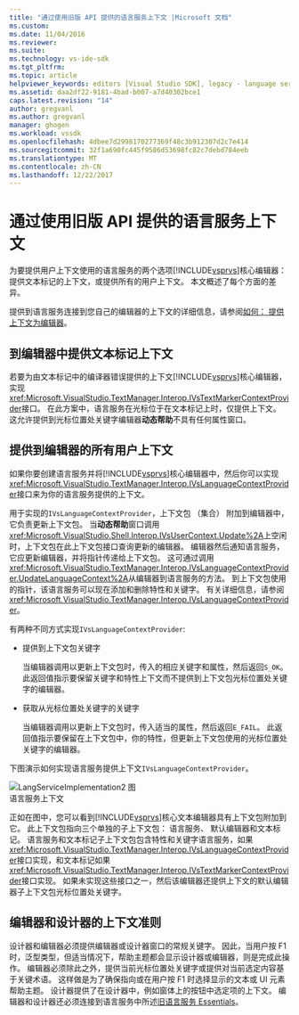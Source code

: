 ```yaml
---
title: "通过使用旧版 API 提供的语言服务上下文 |Microsoft 文档"
ms.custom: 
ms.date: 11/04/2016
ms.reviewer: 
ms.suite: 
ms.technology: vs-ide-sdk
ms.tgt_pltfrm: 
ms.topic: article
helpviewer_keywords: editors [Visual Studio SDK], legacy - language service context
ms.assetid: daa2df22-9181-4bad-b007-a7d40302bce1
caps.latest.revision: "14"
author: gregvanl
ms.author: gregvanl
manager: ghogen
ms.workload: vssdk
ms.openlocfilehash: 4dbee7d2998170277369f48c3b912307d2c7e414
ms.sourcegitcommit: 32f1a690fc445f9586d53698fc82c7debd784eeb
ms.translationtype: MT
ms.contentlocale: zh-CN
ms.lasthandoff: 12/22/2017
---
```

# <a name="providing-a-language-service-context-by-using-the-legacy-api"></a>通过使用旧版 API 提供的语言服务上下文
为要提供用户上下文使用的语言服务的两个选项[!INCLUDE[vsprvs](../code-quality/includes/vsprvs_md.md)]核心编辑器： 提供文本标记的上下文，或提供所有的用户上下文。 本文概述了每个方面的差异。  
  
 提供到语言服务连接到您自己的编辑器的上下文的详细信息，请参阅[如何： 提供上下文为编辑器](../extensibility/how-to-provide-context-for-editors.md)。  
  
## <a name="provide-text-marker-context-to-the-editor"></a>到编辑器中提供文本标记上下文  
 若要为由文本标记中的编译器错误提供的上下文[!INCLUDE[vsprvs](../code-quality/includes/vsprvs_md.md)]核心编辑器，实现<xref:Microsoft.VisualStudio.TextManager.Interop.IVsTextMarkerContextProvider>接口。 在此方案中，语言服务在光标位于在文本标记上时，仅提供上下文。 这允许提供到光标位置处关键字编辑器**动态帮助**不具有任何属性窗口。  
  
## <a name="provide-all-user-context-to-the-editor"></a>提供到编辑器的所有用户上下文  
 如果你要创建语言服务并将[!INCLUDE[vsprvs](../code-quality/includes/vsprvs_md.md)]核心编辑器中，然后你可以实现<xref:Microsoft.VisualStudio.TextManager.Interop.IVsLanguageContextProvider>接口来为你的语言服务提供的上下文。  
  
 用于实现的`IVsLanguageContextProvider`，上下文包 （集合） 附加到编辑器中，它负责更新上下文包。 当**动态帮助**窗口调用<xref:Microsoft.VisualStudio.Shell.Interop.IVsUserContext.Update%2A>上空闲时，上下文包在此上下文包接口查询更新的编辑器。 编辑器然后通知语言服务，它应更新编辑器，并将指针传递给上下文包。 这可通过调用<xref:Microsoft.VisualStudio.TextManager.Interop.IVsLanguageContextProvider.UpdateLanguageContext%2A>从编辑器到语言服务的方法。 到上下文包使用的指针，该语言服务可以现在添加和删除特性和关键字。 有关详细信息，请参阅<xref:Microsoft.VisualStudio.TextManager.Interop.IVsLanguageContextProvider>。  
  
 有两种不同方式实现`IVsLanguageContextProvider`:  
  
-   提供到上下文包关键字  
  
     当编辑器调用以更新上下文包时，传入的相应关键字和属性，然后返回`S_OK`。 此返回值指示要保留关键字和特性上下文而不提供到上下文包光标位置处关键字的编辑器。  
  
-   获取从光标位置处关键字的关键字  
  
     当编辑器调用以更新上下文包时，传入适当的属性，然后返回`E_FAIL`。 此返回值指示要保留在上下文包中，你的特性，但更新上下文包使用的光标位置处关键字的编辑器。  
  
 下图演示如何实现语言服务提供上下文`IVsLanguageContextProvider`。  
  
 ![LangServiceImplementation2 图](../extensibility/media/vslanguageservice2.gif "vsLanguageService2")  
语言服务上下文  
  
 正如在图中，您可以看到[!INCLUDE[vsprvs](../code-quality/includes/vsprvs_md.md)]核心文本编辑器具有上下文包附加到它。 此上下文包指向三个单独的子上下文包： 语言服务、 默认编辑器和文本标记。 语言服务和文本标记子上下文包包含特性和关键字语言服务，如果<xref:Microsoft.VisualStudio.TextManager.Interop.IVsLanguageContextProvider>接口实现，和文本标记如果<xref:Microsoft.VisualStudio.TextManager.Interop.IVsTextMarkerContextProvider>接口实现。 如果未实现这些接口之一，然后该编辑器还提供上下文的默认编辑器子上下文包光标位置处关键字。  
  
## <a name="context-guidelines-for-editors-and-designers"></a>编辑器和设计器的上下文准则  
 设计器和编辑器必须提供编辑器或设计器窗口的常规关键字。 因此，当用户按 F1 时，泛型类型，但适当情况下，帮助主题都会显示设计器或编辑器，则是完成此操作。 编辑器必须除此之外，提供当前光标位置处关键字或提供对当前选定内容基于关键术语。 这样做是为了确保指向或在用户按 F1 时选择显示的文本或 UI 元素帮助主题。 设计器提供了在设计器中，例如窗体上的按钮中选定项的上下文。 编辑器和设计器还必须连接到语言服务中所述[旧语言服务 Essentials](../extensibility/internals/legacy-language-service-essentials.md)。